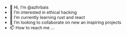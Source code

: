 - 👋 Hi, I’m @azhrbais
- 👀 I’m interested in ethical hacking
- 🌱 I’m currently learning rust and react
- 💞️ I’m looking to collaborate on new an inspiring projects
- 📫 How to reach me ...

<!---
azhrbais/azhrbais is a ✨ special ✨ repository because its `README.md` (this file) appears on your GitHub profile.
You can click the Preview link to take a look at your changes.
--->
